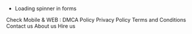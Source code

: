 - Loading spinner in  forms

Check Mobile & WEB : 
  DMCA Policy
  Privacy Policy
  Terms and Conditions
  Contact us
  About us
  Hire us